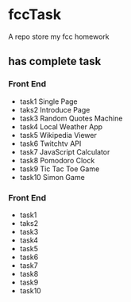# fccTask
A repo store my fcc homework

## has complete task

### Front End
* task1 Single Page
* taks2 Introduce Page
* task3 Random Quotes Machine
* task4 Local Weather App 
* task5 Wikipedia Viewer
* task6 Twitchtv API
* task7 JavaScript Calculator
* task8 Pomodoro Clock
* task9 Tic Tac Toe Game
* task10 Simon Game

### Front End
* task1 
* taks2 
* task3 
* task4  
* task5 
* task6 
* task7 
* task8 
* task9 
* task10 